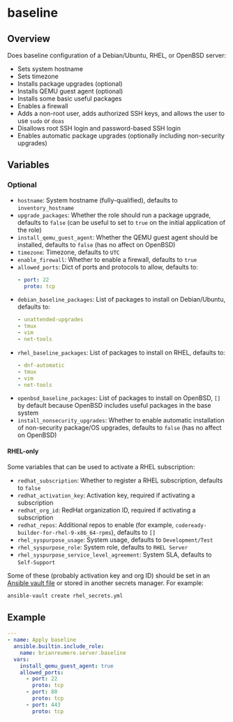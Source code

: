 # baseline

## Overview

Does baseline configuration of a Debian/Ubuntu, RHEL, or OpenBSD server:

- Sets system hostname
- Sets timezone
- Installs package upgrades (optional)
- Installs QEMU guest agent (optional)
- Installs some basic useful packages
- Enables a firewall
- Adds a non-root user, adds authorized SSH keys, and allows the user to use `sudo` or `doas`
- Disallows root SSH login and password-based SSH login
- Enables automatic package upgrades (optionally including non-security upgrades)

## Variables

### Optional

- `hostname`: System hostname (fully-qualified), defaults to `inventory_hostname`
- `upgrade_packages`: Whether the role should run a package upgrade, defaults to `false` (can be useful to set to `true` on the initial application of the role)
- `install_qemu_guest_agent`: Whether the QEMU guest agent should be installed, defaults to `false` (has no affect on OpenBSD)
- `timezone`: Timezone, defaults to `UTC`
- `enable_firewall`: Whether to enable a firewall, defaults to `true`
- `allowed_ports`: Dict of ports and protocols to allow, defaults to:
    ```yaml
    - port: 22
      proto: tcp
    ```
- `debian_baseline_packages`: List of packages to install on Debian/Ubuntu, defaults to:
    ```yaml
    - unattended-upgrades
    - tmux
    - vim
    - net-tools
    ```
- `rhel_baseline_packages`: List of packages to install on RHEL, defaults to:
    ```yaml
    - dnf-automatic
    - tmux
    - vim
    - net-tools
    ```
- `openbsd_baseline_packages`: List of packages to install on OpenBSD, `[]` by default because OpenBSD includes useful packages in the base system
- `install_nonsecurity_upgrades`: Whether to enable automatic installation of non-security package/OS upgrades, defaults to `false` (has no affect on OpenBSD)

#### RHEL-only

Some variables that can be used to activate a RHEL subscription:

- `redhat_subscription`: Whether to register a RHEL subscription, defaults to `false`
- `redhat_activation_key`: Activation key, required if activating a subscription
- `redhat_org_id`: RedHat organization ID, required if activating a subscription
- `redhat_repos`: Additional repos to enable (for example, `codeready-builder-for-rhel-9-x86_64-rpms`), defaults to `[]`
- `rhel_syspurpose_usage`: System usage, defaults to `Development/Test`
- `rhel_syspurpose_role`: System role, defaults to `RHEL Server`
- `rhel_syspurpose_service_level_agreement`: System SLA, defaults to `Self-Support`

Some of these (probably activation key and org ID) should be set in an [Ansible vault file](https://docs.ansible.com/ansible/latest/vault_guide/vault_encrypting_content.html#encrypting-files-with-ansible-vault) or stored in another secrets manager. For example:

```sh
ansible-vault create rhel_secrets.yml
```

## Example

```yaml
---
- name: Apply baseline
  ansible.builtin.include_role:
    name: brianreumere.server.baseline
  vars:
    install_qemu_guest_agent: true
    allowed_ports:
      - port: 22
        proto: tcp
      - port: 80
        proto: tcp
      - port: 443
        proto: tcp
```
